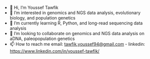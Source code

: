 - 👋 Hi, I’m Youssef Tawfik
- 👀 I’m interested in genomics and NGS data analysis, evolutionary biology, and population genetics
- 🌱 I’m currently learning R, Python, and long-read sequencing data analysis
- 💞️ I’m looking to collaborate on genomics and NGS data analysis on aDNA, paleopopulation genetics
- 📫 How to reach me email: tawfik.youssef94@gmail.com - linkedin: https://www.linkedin.com/in/youssef-tawfik/

<!---
tawfikyoussef/tawfikyoussef is a ✨ special ✨ repository because its `README.md` (this file) appears on your GitHub profile.
You can click the Preview link to take a look at your changes.
--->
